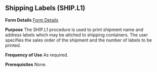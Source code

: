 ## Shipping Labels (SHIP.L1)
<PageHeader />

**Form Details**
[Form Details](../SHIP-L1-1/README.md)

**Purpose**
The SHIP.L1 procedure is used to print shipment name and address labels which
may be attched to shipping containers. The user specifies the sales order of
the shipment and the number of labels to be printed.

**Frequency of Use**
As required.

**Prerequisites**
None.

<badge text= "Version 8.10.57 " vertical="middle" />

<PageFooter />
